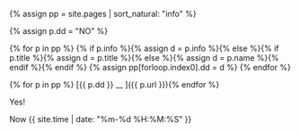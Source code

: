 
{% assign pp = site.pages | sort_natural: "info" %}

{% assign p.dd = "NO" %}

{% for p in pp %}
{% if p.info  %}{% assign d = p.info %}{% else %}{% if p.title %}{% assign d = p.title %}{% else %}{% assign d = p.name %}{% endif %}{% endif %}
{% assign pp[forloop.index0].dd = d %}
{% endfor %}

<!---{% assign ppp = pp | sort_natural: "dd" %}-->

{% for p in pp %} [{{ p.dd }} __ ]({{ p.url }}){% endfor %}

Yes! 

Now {{ site.time | date: "%m-%d %H:%M:%S" }}


<!---{% if p.info  %}{{ p.info }}{% else %}{% if p.title %}{{ p.title }}{% else %}{{ p.name }}{% endif %}{% endif %} >


